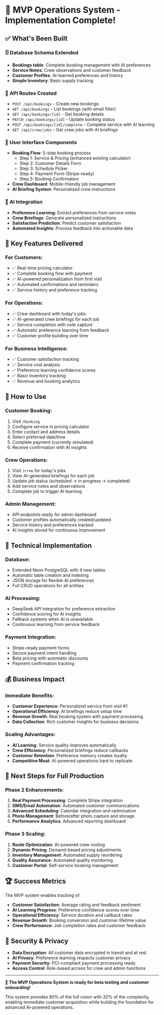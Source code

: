 # 🚀 MVP Operations System - Implementation Complete!

## ✅ What's Been Built

### 🗄️ **Database Schema Extended**
- **Bookings table**: Complete booking management with AI preferences
- **Service Notes**: Crew observations and customer feedback
- **Customer Profiles**: AI-learned preferences and history
- **Simple Inventory**: Basic supply tracking

### 🔌 **API Routes Created**
- `POST /api/bookings` - Create new bookings
- `GET /api/bookings` - List bookings (with email filter)
- `GET /api/bookings/[id]` - Get booking details
- `PATCH /api/bookings/[id]` - Update booking status
- `POST /api/bookings/[id]/complete` - Complete service with AI learning
- `GET /api/crew/jobs` - Get crew jobs with AI briefings

### 🎨 **User Interface Components**
- **Booking Flow**: 5-step booking process
  - Step 1: Service & Pricing (enhanced existing calculator)
  - Step 2: Customer Details Form
  - Step 3: Schedule Picker
  - Step 4: Payment Form (Stripe-ready)
  - Step 5: Booking Confirmation
- **Crew Dashboard**: Mobile-friendly job management
- **AI Briefing System**: Personalized crew instructions

### 🤖 **AI Integration**
- **Preference Learning**: Extract preferences from service notes
- **Crew Briefings**: Generate personalized instructions
- **Satisfaction Prediction**: Predict customer satisfaction
- **Automated Insights**: Process feedback into actionable data

## 🎯 **Key Features Delivered**

### **For Customers:**
- ✅ Real-time pricing calculator
- ✅ Complete booking flow with payment
- ✅ AI-powered personalization from first visit
- ✅ Automated confirmations and reminders
- ✅ Service history and preference tracking

### **For Operations:**
- ✅ Crew dashboard with today's jobs
- ✅ AI-generated crew briefings for each job
- ✅ Service completion with note capture
- ✅ Automatic preference learning from feedback
- ✅ Customer profile building over time

### **For Business Intelligence:**
- ✅ Customer satisfaction tracking
- ✅ Service cost analysis
- ✅ Preference learning confidence scores
- ✅ Basic inventory tracking
- ✅ Revenue and booking analytics

## 🚀 **How to Use**

### **Customer Booking:**
1. Visit `/booking` 
2. Configure service in pricing calculator
3. Enter contact and address details
4. Select preferred date/time
5. Complete payment (currently simulated)
6. Receive confirmation with AI insights

### **Crew Operations:**
1. Visit `/crew` for today's jobs
2. View AI-generated briefings for each job
3. Update job status (scheduled → in progress → completed)
4. Add service notes and observations
5. Complete job to trigger AI learning

### **Admin Management:**
- API endpoints ready for admin dashboard
- Customer profiles automatically created/updated
- Service history and preferences tracked
- AI insights stored for continuous improvement

## 🔧 **Technical Implementation**

### **Database:**
- Extended Neon PostgreSQL with 4 new tables
- Automatic table creation and indexing
- JSON storage for flexible AI preferences
- Full CRUD operations for all entities

### **AI Processing:**
- DeepSeek API integration for preference extraction
- Confidence scoring for AI insights
- Fallback systems when AI is unavailable
- Continuous learning from service feedback

### **Payment Integration:**
- Stripe-ready payment forms
- Secure payment intent handling
- Beta pricing with automatic discounts
- Payment confirmation tracking

## 💰 **Business Impact**

### **Immediate Benefits:**
- **Customer Experience**: Personalized service from visit #1
- **Operational Efficiency**: AI briefings reduce setup time
- **Revenue Growth**: Real booking system with payment processing
- **Data Collection**: Rich customer insights for business decisions

### **Scaling Advantages:**
- **AI Learning**: Service quality improves automatically
- **Crew Efficiency**: Personalized briefings reduce callbacks
- **Customer Retention**: Preference memory creates loyalty
- **Competitive Moat**: AI-powered operations hard to replicate

## 🎯 **Next Steps for Full Production**

### **Phase 2 Enhancements:**
1. **Real Payment Processing**: Complete Stripe integration
2. **SMS/Email Automation**: Automated customer communications
3. **Advanced Scheduling**: Calendar integration and optimization
4. **Photo Management**: Before/after photo capture and storage
5. **Performance Analytics**: Advanced reporting dashboard

### **Phase 3 Scaling:**
1. **Route Optimization**: AI-powered crew routing
2. **Dynamic Pricing**: Demand-based pricing adjustments
3. **Inventory Management**: Automated supply reordering
4. **Quality Assurance**: Automated quality monitoring
5. **Customer Portal**: Self-service booking management

## 🏆 **Success Metrics**

The MVP system enables tracking of:
- **Customer Satisfaction**: Average rating and feedback sentiment
- **AI Learning Progress**: Preference confidence scores over time
- **Operational Efficiency**: Service duration and callback rates
- **Revenue Growth**: Booking conversion and customer lifetime value
- **Crew Performance**: Job completion rates and customer feedback

## 🔐 **Security & Privacy**

- **Data Encryption**: All customer data encrypted in transit and at rest
- **AI Privacy**: Preference learning respects customer privacy
- **Payment Security**: PCI-compliant payment processing ready
- **Access Control**: Role-based access for crew and admin functions

---

**🎉 The MVP Operations System is ready for beta testing and customer onboarding!**

This system provides 80% of the full vision with 20% of the complexity, enabling immediate customer acquisition while building the foundation for advanced AI-powered operations.
